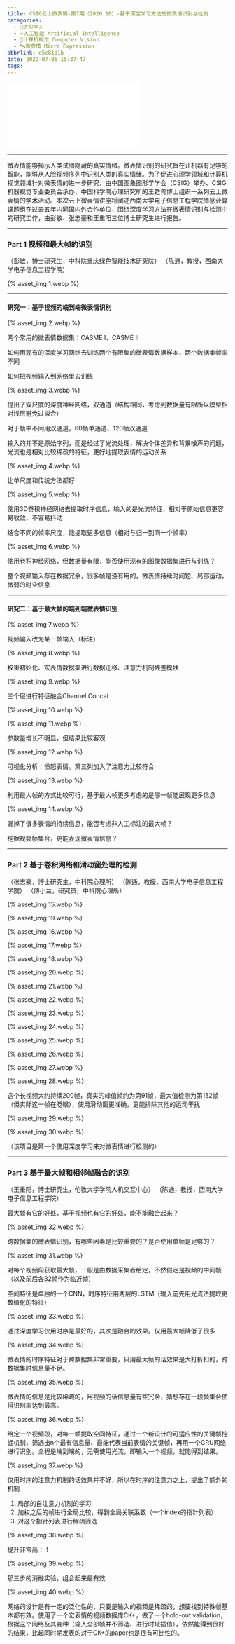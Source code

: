 ```yaml
---
title: CSIG云上微表情-第7期（2020.10）-基于深度学习方法的微表情识别与检测
categories:
  - 🌙进阶学习
  - ⭐人工智能 Artificial Intelligence
  - 💫计算机视觉 Computer Vision
  - 🛰️微表情 Micro Expression
abbrlink: d5c81d1b
date: 2022-07-06 15:37:47
tags:
---
```


<iframe src="//player.bilibili.com/player.html?aid=627623900&bvid=BV1At4y1e7ck&cid=250990541&page=1" scrolling="no" border="0" frameborder="no" framespacing="0" allowfullscreen="true"> </iframe>

<!--more-->

***

微表情能够揭示人类试图隐藏的真实情绪。微表情识别的研究旨在让机器有足够的智能，能够从人脸视频序列中识别人类的真实情绪。为了促进心理学领域和计算机视觉领域针对微表情的进一步研究，由中国图象图形学学会（CSIG）举办、CSIG机器视觉专业委员会承办，中国科学院心理研究所的王甦菁博士组织一系列云上微表情的学术活动。本次云上微表情讲座将阐述西南大学电子信息工程学院情感计算课题组在过去五年内同国内外合作单位，围绕深度学习方法在微表情识别与检测中的研究工作，由彭敏、张志豪和王重阳三位博士研究生进行报告。

***

### Part 1 视频和最大帧的识别

（彭敏，博士研究生，中科院重庆绿色智能技术研究院）
（陈通，教授，西南大学电子信息工程学院）

{% asset_img 1.webp %}

***

#### 研究一：基于视频的端到端微表情识别

{% asset_img 2.webp %}

两个常用的微表情数据集：CASME I、CASME II

如何用现有的深度学习网络去训练两个有限集的微表情数据样本，两个数据集帧率不同

如何把视频输入到网络里去训练

{% asset_img 3.webp %}

提出了双尺度的深度神经网络，双通道（结构相同，考虑到数据量有限所以模型相对浅层避免过拟合）

对于帧率不同用双通道，60帧单通道、120帧双通道

输入的并不是原始序列，而是经过了光流处理，解决个体差异和背景噪声的问题，光流也是相对比较稀疏的特征，更好地提取表情的运动关系

{% asset_img 4.webp %}

比单尺度和传统方法都好

{% asset_img 5.webp %}

使用3D卷积神经网络去提取时序信息，输入的是光流特征，相对于原始信息更容易收敛、不容易抖动

结合不同的帧率尺度，能提取更多信息（相对与归一到同一个帧率）

{% asset_img 6.webp %}

使用卷积神经网络，但数据量有限，能否使用现有的图像数据集进行与训练？

整个视频输入存在数据冗余，很多帧是没有用的，微表情持续时间短、局部运动，微弱的时空信息

***

#### 研究二：基于最大帧的端到端微表情识别

{% asset_img 7.webp %}

视频输入改为某一帧输入（标注）

{% asset_img 8.webp %}

权重初始化、宏表情数据集进行数据迁移、注意力机制残差模块

{% asset_img 9.webp %}

三个层进行特征融合Channel Concat

{% asset_img 10.webp %}

{% asset_img 11.webp %}

参数量增长不明显，但结果比较客观

{% asset_img 12.webp %}

可视化分析：愤怒表情。第三列加入了注意力比较符合

{% asset_img 13.webp %}

利用最大帧的方式比较可行，基于最大帧更多考虑的是哪一帧能展现更多信息

{% asset_img 14.webp %}

漏掉了很多表情的持续信息，能否考虑非人工标注的最大帧？

挖掘视频帧集合，更能表现微表情信息？

***

### Part 2 基于卷积网络和滑动窗处理的检测

（张志豪，博士研究生，中科院心理所）
（陈通，教授，西南大学电子信息工程学院）
（傅小兰，研究员，中科院心理所）

{% asset_img 15.webp %}

{% asset_img 19.webp %}

{% asset_img 16.webp %}

{% asset_img 17.webp %}

{% asset_img 18.webp %}

{% asset_img 20.webp %}

{% asset_img 21.webp %}

{% asset_img 22.webp %}

{% asset_img 23.webp %}

{% asset_img 24.webp %}

{% asset_img 25.webp %}

{% asset_img 26.webp %}

{% asset_img 27.webp %}

{% asset_img 28.webp %}

这个长视频大约持续200帧，真实的峰值帧约为第91帧，最大值检测为第152帧（但实际这一帧在眨眼），使用滑动窗更准确，更能排除其他的运动干扰

{% asset_img 29.webp %}

{% asset_img 30.webp %}

（该项目是第一个使用深度学习来对微表情进行检测的）

***

### Part 3 基于最大帧和相邻帧融合的识别

（王重阳，博士研究生，伦敦大学学院人机交互中心）
（陈通，教授，西南大学电子信息工程学院）

最大帧有它的好处，基于视频也有它的好处，能不能融合起来？

{% asset_img 32.webp %}

跨数据集的微表情识别，有哪些因素是比较重要的？是否使用单帧是足够的？

{% asset_img 31.webp %}

对每个视频段获取最大帧，一般是由数据采集者给定，不然假定是视频的中间帧（以及前后各32帧作为临近帧）

空间特征是单独的一个CNN，时序特征用两层的LSTM（输入前先用光流法提取更数值化的特征）

{% asset_img 33.webp %}

通过深度学习仅用时序是最好的，其次是融合的效果。仅用最大帧降低了很多

{% asset_img 34.webp %}

微表情的时序特征对于跨数据集非常重要，只用最大帧的话效果是大打折扣的，跨数据集时信息量不足。

{% asset_img 35.webp %}

微表情的信息是比较稀疏的，用视频的话信息量有些冗余，猜想存在一段帧集合使得识别率达到最高。

{% asset_img 36.webp %}

给定一个视频段，对每一帧提取空间特征，通过一个新设计的可适应性的关键帧挖掘机制，筛选出n个最有信息量、最能代表当前表情的关键帧，再用一个GRU网络进行识别。全程是端到端的，无需使用光流，即输入一个视频，就能得到结果。

{% asset_img 37.webp %}

仅用时序的注意力机制的话效果并不好，所以在时序的注意力之上，提出了额外的机制
1. 局部的自注意力机制的学习
2. 加权之后的帧进行全局比较，得到全局关联系数（一个index的指针列表）
3. 对这个指针列表进行稀疏筛选

{% asset_img 38.webp %}

提升非常高！！

{% asset_img 39.webp %}

那三步的消融实验，组合起来最有效

{% asset_img 40.webp %}

网络的设计是有一定的泛化性的，只要是输入的视频是稀疏的，想要找到特殊帧基本都有效。使用了一个宏表情的视频数据库CK+，做了一个hold-out validation，根据这个网络及其变种（输入全部帧并不筛选、进行时域插值），依然能得到很好的结果，比起同时期发表的对于CK+的paper也是很有可比性的。
